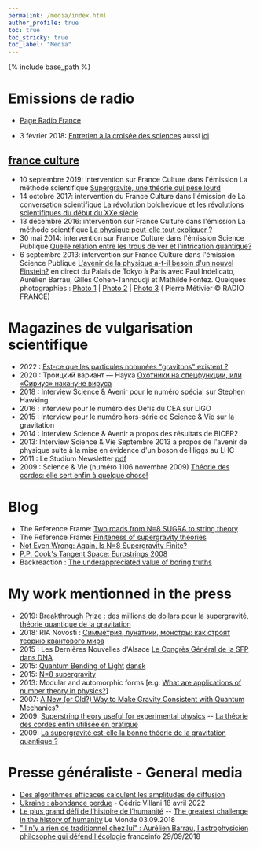 ```yaml
---
permalink: /media/index.html
author_profile: true
toc: true
toc_stricky: true
toc_label: "Media"
---
```


{% include base_path %}


# Emissions de radio

* [Page Radio France](https://www.radiofrance.fr/personnes/pierre-vanhove)

* 3 février 2018:  [Entretien à la croisée des sciences](http://trensmissions.org/entretiens-croisee-des-sciences/entretien-a-croisee-sciences-3-fevrier-2018/) aussi [ici](http://rphalexandre.fr/images-imaginer-imaginaires/)

## [france culture](https://www.franceculture.fr/personne-pierre-vanhove)


* 10 septembre 2019: intervention sur France Culture dans l'émission La méthode scientifique [Supergravité, une théorie qui pèse lourd](https://www.franceculture.fr/emissions/la-methode-scientifique/supergravite-une-theorie-qui-pese-lourd)
* 14 octobre 2017: intervention du France Culture dans l'émission de La conversation scientifique [La révolution bolchevique et les révolutions scientifiques du début du XXe siècle](https://www.franceculture.fr/emissions/la-conversation-scientifique/la-revolution-bolchevique-et-les-revolutions-scientifiques-du-debut-du-xxe-siecle)
* 13 décembre 2016: intervention sur France Culture dans l'émission La méthode scientifique [La physique peut-elle tout expliquer ?](https://www.franceculture.fr/emissions/la-methode-scientifique/la-physique-peut-elle-tout-expliquer)
* 30 mai 2014: intervention sur France Culture dans l'émission Science Publique [Quelle relation entre les trous de ver et l'intrication quantique?](http://www.franceculture.fr/emission-science-publique-quelle-relation-entre-les-trous-de-ver-et-l-intrication-quantique-2014-05-)
* 6 septembre 2013: intervention sur France Culture dans l'émission Science Publique  [L'avenir de la physique a-t-il besoin d'un nouvel Einstein?](http://www.franceculture.fr/emission-science-publique-l-avenir-de-la-physique-a-t-il-besoin-d-un-nouvel-einstein-2013-09-06)  en direct du Palais de Tokyo à Paris avec Paul Indelicato, Aurélien Barrau, Gilles Cohen-Tannoudji et Mathilde Fontez. 
Quelques photographies : [Photo 1](http://www.flickr.com/photos/feuilllu/9689638379/in/set-72157635419400666) | [Photo 2](http://www.flickr.com/photos/feuilllu/9692810560/in/set-72157635419400666) | [Photo 3](http://www.flickr.com/photos/feuilllu/9689598659/in/set-72157635419400666)  ( Pierre Métivier © RADIO FRANCE)

# Magazines de vulgarisation scientifique


* 2022 : [Est-ce que les particules nommées "gravitons" existent ?](https://www.sciencesetavenir.fr/fondamental/particules/est-ce-que-les-particules-nommees-gravitons-existent_162271)
* 2020 :  Троицкий вариант — Наука [Охотники на спецфункции, или «Сириус» накануне вируса](https://trv-science.ru/2020/04/07/sirius/)
* 2018 : Interview Science & Avenir pour le numéro spécial sur Stephen Hawking
* 2016 : interview pour le numéro des Défis du CEA sur LIGO
* 2015 : Interview pour le numéro hors-série de Science & Vie sur la gravitation
* 2014 : Interview Science & Avenir a propos des résultats de BICEP2
* 2013: Interview Science & Vie Septembre 2013 a propos de l'avenir de physique suite à la mise en évidence d'un boson de Higgs au LHC
* 2011 : Le Studium Newsletter [pdf](http://lestudium.cnrs-orleans.fr/anglais/rubriques/actu/conferences/conf_chamseddine/studiumconference_chamseddine.pdf)
* 2009 :  Science & Vie (numéro 1106 novembre 2009)  [Théorie des cordes: elle sert enfin à quelque chose!](http://planete.gaia.free.fr/astronomie/astrophysique/uni/theorie.cordes.sert.html)

# Blog


* The Reference Frame: [Two roads from N=8 SUGRA to string theory](http://motls.blogspot.com/2008/07/two-roads-from-n8-sugra-to-string.html)
* The Reference Frame: [Finiteness of supergravity theories](http://motls.blogspot.com/2006/10/finiteness-of-supergravity-theories.html)
* [Not Even Wrong: Again, Is N=8 Supergravity Finite?](http://www.math.columbia.edu/~woit/wordpress/?p=485)
* [P.P. Cook's Tangent Space: Eurostrings 2008](http://ppcook.blogspot.com/2008/06/eurostrings-2008.html)
* Backreaction : [The underappreciated value of boring truths](http://backreaction.blogspot.fr/2014/11/the-underappreciated-value-of-boring.html)

# My work mentionned in the press


* 2019: [Breakthrough Prize : des millions de dollars pour la supergravité, théorie quantique de la gravitation](https://www.futura-sciences.com/sciences/actualites/physique-breakthrough-prize-millions-dollars-supergravite-theorie-quantique-gravitation-19338/)
* 2018: RIA Novosti : [Симметрия, лунатики, монстры: как строят теорию квантового мира](https://ria.ru/science/20180225/1515163705.html)
* 2015 : Les Dernières Nouvelles d'Alsace  [Le Congrès Général de la SFP dans DNA](https://www.sfpnet.fr/le-congres-general-de-la-sfp-dans-dna)
* 2015: [Quantum Bending of Light](http://physics.aps.org/synopsis-for/10.1103/PhysRevLett.114.061301) [dansk](http://videnskab.dk/miljo-naturvidenskab/danske-forskere-beregner-lysets-bojning-med-kvantefysik) 
* 2015: [N=8 supergravity](http://www.futura-sciences.com/magazines/matiere/infos/actu/d/physique-supergravite-elle-bonne-theorie-gravitation-quantique-19338/)  
* 2013: Modular and automorphic forms [e.g. [What are applications of number theory in physics?](https://math.stackexchange.com/questions/462216/what-are-applications-of-number-theory-in-physics)]
* 2007: [A New (or Old?) Way to Make Gravity Consistent with Quantum Mechanics?](http://today.slac.stanford.edu/feature/2007/ROW-032907.asp)
* 2009: [Superstring theory useful for experimental physics](http://phys.org/news176125202.html) -- [La théorie des cordes enfin utilisée en pratique](http://www.rtflash.fr/theorie-cordes-enfin-utilisee-en-pratique/article)
* 2009: [La supergravité est-elle la bonne théorie de la gravitation quantique ?](http://www.futura-sciences.com/magazines/matiere/infos/actu/d/physique-supergravite-elle-bonne-theorie-gravitation-quantique-19338/)

# Presse généraliste - General media
 
*  [Des algorithmes efficaces calculent les amplitudes de diffusion](https://www.cea.fr/drf/Pages/Actualites/En-direct-des-labos/2023/des-algorithmes-efficaces-calculent-les-amplitudes-de-diffusion.aspx)
* [Ukraine : abondance perdue](https://lesfrancais.press/ukraine-abondance-perdue/) - Cédric Villani 18 avril 2022 
* [Le plus grand défi de l’histoire de l’humanité](https://www.lemonde.fr/idees/article/2018/09/03/le-plus-grand-defi-de-l-histoire-de-l-humanite-l-appel-de-200-personnalites-pour-sauver-la-planete_5349380_3232.html) -- [The greatest challenge in the history of humanity](https://www.lemonde.fr/idees/article/2018/09/03/the-greatest-challenge-in-the-history-of-humanity-a-call-to-save-the-earth-by-200-personalities_5349631_3232.html) Le Monde   03.09.2018 
* ["Il n'y a rien de traditionnel chez lui" : Aurélien Barrau, l'astrophysicien philosophe qui défend l'écologie](https://www.francetvinfo.fr/sante/environnement-et-sante/il-n-y-a-rien-de-traditionnel-chez-lui-aurelien-barrau-l-astrophysicien-philosophe-qui-defend-l-ecologie_2958039.html) franceinfo 29/09/2018 
